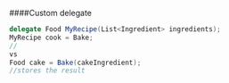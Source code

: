 
####Custom delegate
```C#
delegate Food MyRecipe(List<Ingredient> ingredients);
MyRecipe cook = Bake;
//
vs
Food cake = Bake(cakeIngredient);
//stores the result
```